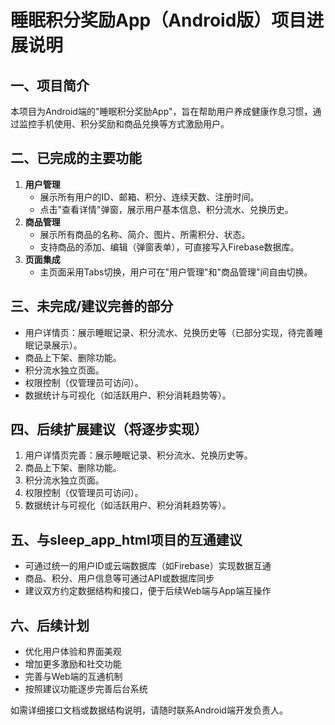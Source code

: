 # 睡眠积分奖励App（Android版）项目进展说明

## 一、项目简介
本项目为Android端的"睡眠积分奖励App"，旨在帮助用户养成健康作息习惯，通过监控手机使用、积分奖励和商品兑换等方式激励用户。

## 二、已完成的主要功能
1. **用户管理**
   - 展示所有用户的ID、邮箱、积分、连续天数、注册时间。
   - 点击"查看详情"弹窗，展示用户基本信息、积分流水、兑换历史。
2. **商品管理**
   - 展示所有商品的名称、简介、图片、所需积分、状态。
   - 支持商品的添加、编辑（弹窗表单），可直接写入Firebase数据库。
3. **页面集成**
   - 主页面采用Tabs切换，用户可在"用户管理"和"商品管理"间自由切换。

## 三、未完成/建议完善的部分
- 用户详情页：展示睡眠记录、积分流水、兑换历史等（已部分实现，待完善睡眠记录展示）。
- 商品上下架、删除功能。
- 积分流水独立页面。
- 权限控制（仅管理员可访问）。
- 数据统计与可视化（如活跃用户、积分消耗趋势等）。

## 四、后续扩展建议（将逐步实现）
1. 用户详情页完善：展示睡眠记录、积分流水、兑换历史等。
2. 商品上下架、删除功能。
3. 积分流水独立页面。
4. 权限控制（仅管理员可访问）。
5. 数据统计与可视化（如活跃用户、积分消耗趋势等）。

## 五、与sleep_app_html项目的互通建议
- 可通过统一的用户ID或云端数据库（如Firebase）实现数据互通
- 商品、积分、用户信息等可通过API或数据库同步
- 建议双方约定数据结构和接口，便于后续Web端与App端互操作

## 六、后续计划
- 优化用户体验和界面美观
- 增加更多激励和社交功能
- 完善与Web端的互通机制
- 按照建议功能逐步完善后台系统

如需详细接口文档或数据结构说明，请随时联系Android端开发负责人。 